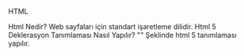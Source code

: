 HTML

Html Nedir?
    Web sayfaları için standart işaretleme dilidir.
Html 5 Deklerasyon Tanımlaması Nasıl Yapılır?
    "<!DOCTYOE html>" Şeklinde html 5 tanımlaması yapılır.